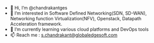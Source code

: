 - 👋 Hi, I’m @chandrakantges
- 👀 I’m interested in Software Defined Networking(SDN, SD-WAN), Networking function Virtualization(NFV), Openstack, Datapath Acceleration framework.
- 🌱 I’m currently learning various cloud platforms and DevOps tools
- 📫 Reach me : s.chandrakant@globaledgesoft.com

<!---
chandrakantges/chandrakantges is a ✨ special ✨ repository because its `README.md` (this file) appears on your GitHub profile.
You can click the Preview link to take a look at your changes.
--->
